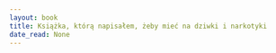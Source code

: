 ```yaml
---
layout: book
title: Książka, którą napisałem, żeby mieć na dziwki i narkotyki
date_read: None
---
```

